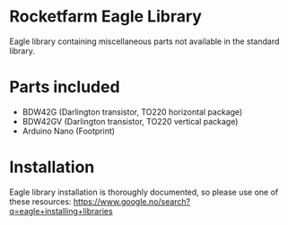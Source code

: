 Rocketfarm Eagle Library
========================
Eagle library containing miscellaneous parts not available in the standard library.

# Parts included
- BDW42G (Darlington transistor, TO220 horizontal package)
- BDW42GV (Darlington transistor, TO220 vertical package)
- Arduino Nano (Footprint)  

# Installation
Eagle library installation is thoroughly documented, so please use one of these resources:
https://www.google.no/search?q=eagle+installing+libraries

